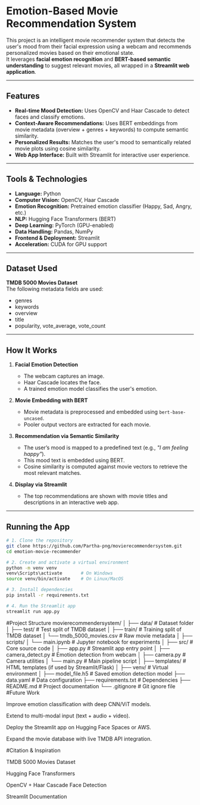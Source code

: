 # Emotion-Based Movie Recommendation System

This project is an intelligent movie recommender system that detects the user's mood from their facial expression using a webcam and recommends personalized movies based on their emotional state.  
It leverages **facial emotion recognition** and **BERT-based semantic understanding** to suggest relevant movies, all wrapped in a **Streamlit web application**.

---

## Features

- **Real-time Mood Detection:** Uses OpenCV and Haar Cascade to detect faces and classify emotions.  
- **Context-Aware Recommendations:** Uses BERT embeddings from movie metadata (overview + genres + keywords) to compute semantic similarity.  
- **Personalized Results:** Matches the user's mood to semantically related movie plots using cosine similarity.  
- **Web App Interface:** Built with Streamlit for interactive user experience.  

---

## Tools & Technologies

- **Language:** Python  
- **Computer Vision:** OpenCV, Haar Cascade  
- **Emotion Recognition:** Pretrained emotion classifier (Happy, Sad, Angry, etc.)  
- **NLP:** Hugging Face Transformers (BERT)  
- **Deep Learning:** PyTorch (GPU-enabled)  
- **Data Handling:** Pandas, NumPy  
- **Frontend & Deployment:** Streamlit  
- **Acceleration:** CUDA for GPU support  

---

## Dataset Used

**TMDB 5000 Movies Dataset**  
The following metadata fields are used:  
- genres  
- keywords  
- overview  
- title  
- popularity, vote_average, vote_count  

---

## How It Works

1. **Facial Emotion Detection**  
   - The webcam captures an image.  
   - Haar Cascade locates the face.  
   - A trained emotion model classifies the user's emotion.  

2. **Movie Embedding with BERT**  
   - Movie metadata is preprocessed and embedded using `bert-base-uncased`.  
   - Pooler output vectors are extracted for each movie.  

3. **Recommendation via Semantic Similarity**  
   - The user’s mood is mapped to a predefined text (e.g., *"I am feeling happy"*).  
   - This mood text is embedded using BERT.  
   - Cosine similarity is computed against movie vectors to retrieve the most relevant matches.  

4. **Display via Streamlit**  
   - The top recommendations are shown with movie titles and descriptions in an interactive web app.  

---

## Running the App

```bash
# 1. Clone the repository
git clone https://github.com/Partha-png/movierecommendersystem.git
cd emotion-movie-recommender

# 2. Create and activate a virtual environment
python -m venv venv
venv\Scripts\activate       # On Windows
source venv/bin/activate    # On Linux/MacOS

# 3. Install dependencies
pip install -r requirements.txt

# 4. Run the Streamlit app
streamlit run app.py
```
#Project Structure
movierecommendersystem/
│
├── data/                         # Dataset folder
│   ├── test/                     # Test split of TMDB dataset
│   ├── train/                    # Training split of TMDB dataset
│   └── tmdb_5000_movies.csv      # Raw movie metadata
│
├── scripts/
│   └── main.ipynb                # Jupyter notebook for experiments
│
├── src/                          # Core source code
│   ├── app.py                    # Streamlit app entry point
│   ├── camera_detect.py          # Emotion detection from webcam
│   ├── camera.py                 # Camera utilities
│   └── main.py                   # Main pipeline script
│
├── templates/                    # HTML templates (if used by Streamlit/Flask)
│
├── venv/                         # Virtual environment
│
├── model_file.h5                 # Saved emotion detection model
├── data.yaml                     # Data configuration
├── requirements.txt              # Dependencies
├── README.md                     # Project documentation
└── .gitignore                    # Git ignore file
#Future Work

Improve emotion classification with deep CNN/ViT models.

Extend to multi-modal input (text + audio + video).

Deploy the Streamlit app on Hugging Face Spaces or AWS.

Expand the movie database with live TMDB API integration.

#Citation & Inspiration

TMDB 5000 Movies Dataset

Hugging Face Transformers

OpenCV + Haar Cascade Face Detection

Streamlit Documentation
